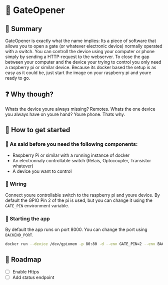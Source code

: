 # :electric_plug: GateOpener

## :closed_lock_with_key: Summary
GateOpener is exactly what the name implies: Its a piece of software that allows you to open a gate (or whatever electronic device) normally operated with a switch. You can controll the device using your computer or phone simply by sending a HTTP-request to the webserver. To close the gap between your computer and the device your trying to control you only need a raspberry pi or similar device.
Because its docker based the setup is as easy as it could be, just start the image on your raspberry pi and youre ready to go.

## :question: Why though?
Whats the device youre always missing? Remotes. Whats the one device you always have on youre hand? Youre phone. Thats why.

## :electric_plug: How to get started
### :shopping_cart: As said before you need the following components:
- Raspberry Pi or similar with a running instance of docker
- An electronnaly controllable switch (Relais, Optocoupler, Transistor whatever)
- A device you want to control

### :satellite: Wiring
Connect youre controllable switch to the raspberry pi and youre device. By default the GPIO Pin 2 of the pi is used, but you can change it using the `GATE_PIN` environment variable.

### :checkered_flag: Starting the app
By default the app runs on port 8000. You can change the port using `BACKEND_PORT`.
```bash
docker run --device /dev/gpiomem -p 80:80 -d --env GATE_PIN=2 --env BACKEND_PORT=80 gate_opener:0.0.1
```
## :construction: Roadmap
- [ ] Enable Https
- [ ] Add status endpoint
